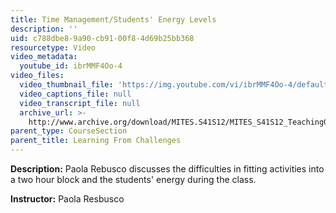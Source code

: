 ```yaml
---
title: Time Management/Students' Energy Levels
description: ''
uid: c788dbe8-9a90-cb91-00f8-4d69b25bb368
resourcetype: Video
video_metadata:
  youtube_id: ibrMMF4Oo-4
video_files:
  video_thumbnail_file: 'https://img.youtube.com/vi/ibrMMF4Oo-4/default.jpg'
  video_captions_file: null
  video_transcript_file: null
  archive_url: >-
    http://www.archive.org/download/MITES.S41S12/MITES_S41S12_Teaching09_300k.mp4
parent_type: CourseSection
parent_title: Learning From Challenges
---
```


**Description:** Paola Rebusco discusses the difficulties in fitting activities into a two hour block and the students' energy during the class.

**Instructor:** Paola Resbusco